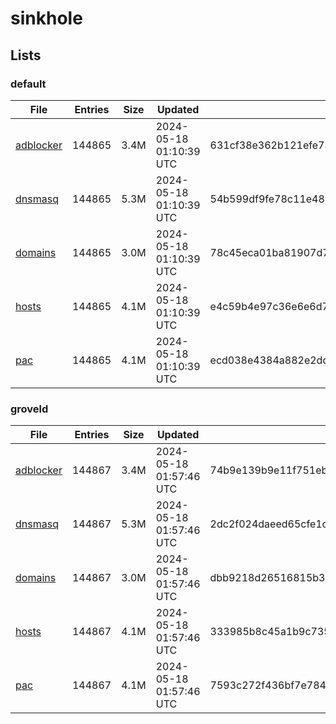 # sinkhole

## Lists

### default

|File|Entries|Size|Updated|Hash|
|-|-|-|-|-|
|[adblocker](https://raw.githubusercontent.com/groveld/sinkhole/lists/default/adblocker.txt)|144865|3.4M|2024-05-18 01:10:39 UTC|631cf38e362b121efe733bbc4c3bb4892d13435dd6a9c0a7d1654f121699545d|
|[dnsmasq](https://raw.githubusercontent.com/groveld/sinkhole/lists/default/dnsmasq.txt)|144865|5.3M|2024-05-18 01:10:39 UTC|54b599df9fe78c11e483ae3acd5e692560899d407922afe0f1564dc434c6a60e|
|[domains](https://raw.githubusercontent.com/groveld/sinkhole/lists/default/domains.txt)|144865|3.0M|2024-05-18 01:10:39 UTC|78c45eca01ba81907d751aad4e117d94ee05f75480d5067401a6c8539752b365|
|[hosts](https://raw.githubusercontent.com/groveld/sinkhole/lists/default/hosts.txt)|144865|4.1M|2024-05-18 01:10:39 UTC|e4c59b4e97c36e6e6d72df82327ce1e0eab79d8f5271156303824afdfd017a46|
|[pac](https://raw.githubusercontent.com/groveld/sinkhole/lists/default/pac.txt)|144865|4.1M|2024-05-18 01:10:39 UTC|ecd038e4384a882e2dd32f387e70b8334bc0f40a8e93e879e1d6acf96001eedd|

### groveld

|File|Entries|Size|Updated|Hash|
|-|-|-|-|-|
|[adblocker](https://raw.githubusercontent.com/groveld/sinkhole/lists/groveld/adblocker.txt)|144867|3.4M|2024-05-18 01:57:46 UTC|74b9e139b9e11f751ebc8fbf93bcbb07cc421711dff08ae3ba488af8a6ca0adc|
|[dnsmasq](https://raw.githubusercontent.com/groveld/sinkhole/lists/groveld/dnsmasq.txt)|144867|5.3M|2024-05-18 01:57:46 UTC|2dc2f024daeed65cfe1c0246c1500fec1fd12b2935a825ece69704a9106121c7|
|[domains](https://raw.githubusercontent.com/groveld/sinkhole/lists/groveld/domains.txt)|144867|3.0M|2024-05-18 01:57:46 UTC|dbb9218d26516815b3c9dc2b65cced76382e0412eca91f009e9b296bcf1915bb|
|[hosts](https://raw.githubusercontent.com/groveld/sinkhole/lists/groveld/hosts.txt)|144867|4.1M|2024-05-18 01:57:46 UTC|333985b8c45a1b9c735ac6a47ef44c866970a7daccc452af5088a1ad703083ac|
|[pac](https://raw.githubusercontent.com/groveld/sinkhole/lists/groveld/pac.txt)|144867|4.1M|2024-05-18 01:57:46 UTC|7593c272f436bf7e784a12a2a3257b9425a3857d5baeba4bf1e530ce991e92b5|
